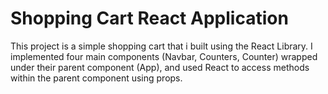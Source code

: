 # Shopping Cart React Application

This project is a simple shopping cart that i built using the React Library. I implemented four main components (Navbar, Counters, Counter) wrapped under their parent component (App), and used React to access methods within the parent component using props. 

